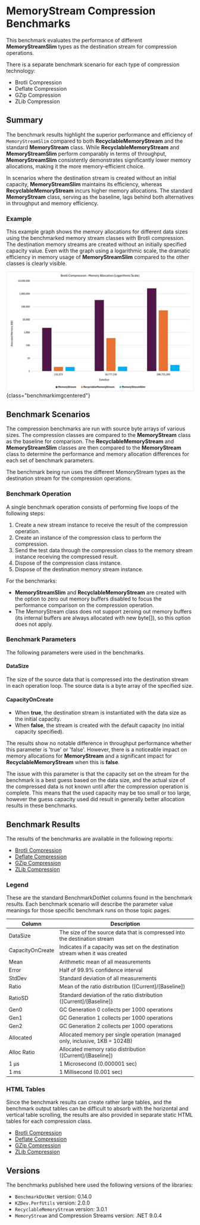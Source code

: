﻿# MemoryStream Compression Benchmarks

This benchmark evaluates the performance of different **MemoryStreamSlim** types as the destination stream for compression operations.

There is a separate benchmark scenario for each type of compression technology:

- Brotli Compression
- Deflate Compression
- GZip Compression
- ZLib Compression

## Summary 

The benchmark results highlight the superior performance and efficiency of `MemoryStreamSlim` compared to both **RecyclableMemoryStream** and the standard **MemoryStream** class. While **RecyclableMemoryStream** and **MemoryStreamSlim** perform comparably in terms of throughput, **MemoryStreamSlim** consistently demonstrates significantly lower memory allocations, making it the more memory-efficient choice.

In scenarios where the destination stream is created without an initial capacity, **MemoryStreamSlim** maintains its efficiency, whereas **RecyclableMemoryStream** incurs higher memory allocations. The standard **MemoryStream** class, serving as the baseline, lags behind both alternatives in throughput and memory efficiency.

### Example

This example graph shows the memory allocations for different data sizes using the benchmarked memory stream classes with Brotli compression. The destination memory streams are created without an initially specified capacity value. Even with the graph using a logarithmic scale, the dramatic efficiency in memory usage of **MemoryStreamSlim** compared to the other classes is clearly visible.

![Brotli Compression Memory Allocations](../images/brotli_compression_allocated.jpg){class="benchmarkimgcentered"}

## Benchmark Scenarios

The compression benchmarks are run with source byte arrays of various sizes. The compression classes are compared to the **MemoryStream** class as the baseline for comparison. The **RecyclableMemoryStream** and **MemoryStreamSlim** classes are then compared to the **MemoryStream** class to determine the performance and memory allocation differences for each set of benchmark parameters.

The benchmark being run uses the different MemoryStream types as the destination stream for the compression operations.

### Benchmark Operation

A single benchmark operation consists of performing five loops of the following steps:

1. Create a new stream instance to receive the result of the compression operation.
1. Create an instance of the compression class to perform the compression.
1. Send the test data through the compression class to the memory stream instance receiving the compressed result.
1. Dispose of the compression class instance.
1. Dispose of the destination memory stream instance.

For the benchmarks:

- **MemoryStreamSlim** and **RecyclableMemoryStream** are created with the option to zero out memory buffers disabled to focus the performance comparison on the compression operation.
- The MemoryStream class does not support zeroing out memory buffers (its internal buffers are always allocated with new byte[]), so this option does not apply.

### Benchmark Parameters

The following parameters were used in the benchmarks.

#### DataSize

The size of the source data that is compressed into the destination stream in each operation loop. The source data is a byte array of the specified size.

#### CapacityOnCreate

- When **true**, the destination stream is instantiated with the data size as the initial capacity.
- When **false**, the stream is created with the default capacity (no initial capacity specified).

The results show no notable difference in throughput performance whether this parameter is 'true' or 'false'. However, there is a noticeable impact on memory allocations for **MemoryStream** and a significant impact for **RecyclableMemoryStream** when this is **false**. 

The issue with this parameter is that the capacity set on the stream for the benchmark is a best guess based on the data size, and the actual size of the compressed data is not known until after the compression operation is complete. This means that the used capacity may be too small or too large, however the guess capacity used did result in generally better allocation results in these benchmarks. 

## Benchmark Results

The results of the benchmarks are available in the following reports:

- [Brotli Compression](./MemoryStreamBenchmarks.BrotliCompressionThroughputBenchmarks-report-github.md)
- [Deflate Compression](./MemoryStreamBenchmarks.DeflateCompressionThroughputBenchmarks-report-github.md)
- [GZip Compression](./MemoryStreamBenchmarks.GZipCompressionThroughputBenchmarks-report-github.md)
- [ZLib Compression](./MemoryStreamBenchmarks.ZLibCompressionThroughputBenchmarks-report-github.md)

### Legend

These are the standard BenchmarkDotNet columns found in the benchmark results. Each benchmark scenario will describe the parameter value meanings for those specific benchmark runs on those topic pages.

| Column | Description |
| --- | --- |
| DataSize | The size of the source data that is compressed into the destination stream
| CapacityOnCreate | Indicates if a capacity was set on the destination stream when it was created
| Mean | Arithmetic mean of all measurements
| Error | Half of 99.9% confidence interval
| StdDev | Standard deviation of all measurements
| Ratio | Mean of the ratio distribution ([Current]/[Baseline])
| RatioSD | Standard deviation of the ratio distribution ([Current]/[Baseline])
| Gen0 | GC Generation 0 collects per 1000 operations
| Gen1 | GC Generation 1 collects per 1000 operations
| Gen2 | GC Generation 2 collects per 1000 operations
| Allocated | Allocated memory per single operation (managed only, inclusive, 1KB = 1024B)
| Alloc Ratio | Allocated memory ratio distribution ([Current]/[Baseline])
| 1 μs | 1 Microsecond (0.000001 sec)
| 1 ms | 1 Millisecond (0.001 sec)

### HTML Tables

Since the benchmark results can create rather large tables, and the benchmark output tables can be difficult to absorb with the horizontal and vertical table scrolling, the results are also provided in separate static HTML tables for each compression class. 

- [Brotli Compression](./MemoryStreamBenchmarks.BrotliCompressionThroughputBenchmarks-report.html)
- [Deflate Compression](./MemoryStreamBenchmarks.DeflateCompressionThroughputBenchmarks-report.html)
- [GZip Compression](./MemoryStreamBenchmarks.GZipCompressionThroughputBenchmarks-report.html)
- [ZLib Compression](./MemoryStreamBenchmarks.ZLibCompressionThroughputBenchmarks-report.html)

## Versions

The benchmarks published here used the following versions of the libraries:

- `BenchmarkDotNet` version: 0.14.0
- `KZDev.PerfUtils` version: 2.0.0
- `RecyclableMemoryStream` version: 3.0.1
- `MemoryStream` and Compression Streams version: .NET 9.0.4
